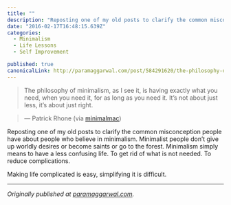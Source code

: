```yaml
---
title: ""
description: "Reposting one of my old posts to clarify the common misconception people have about people who believe in minimalism. Minimalist people don’t give up worldly desires or become saints or go to the…"
date: "2016-02-17T16:48:15.639Z"
categories: 
  - Minimalism
  - Life Lessons
  - Self Improvement

published: true
canonicalLink: http://paramaggarwal.com/post/584291620/the-philosophy-of-minimalism-as-i-see-it-is
---
```


> The philosophy of minimalism, as I see it, is having exactly what you need, when you need it, for as long as you need it. It’s not about just less, it’s about just right.

> — Patrick Rhone (via [minimalmac](http://t.umblr.com/redirect?z=http%3A%2F%2Fminimalmac.com%2Fpost%2F583066836%2Fthe-philosophy-of-minimalism-as-i-see-it-is&t=NWNlN2YwOTNjNDQ2YjE2MGYyNGRkMDE3NWVjYjhmMWNiYWRjYmM5OCxEUGlYWjk0Mg%3D%3D))

Reposting one of my old posts to clarify the common misconception people have about people who believe in minimalism. Minimalist people don’t give up worldly desires or become saints or go to the forest. Minimalism simply means to have a less confusing life. To get rid of what is not needed. To reduce complications.

Making life complicated is easy, simplifying it is difficult.

---

_Originally published at_ [_paramaggarwal.com_](http://paramaggarwal.com/post/584291620/the-philosophy-of-minimalism-as-i-see-it-is)_._
